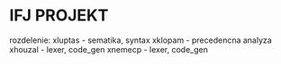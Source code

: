 # IFJ PROJEKT

rozdelenie:
xluptas - sematika, syntax
xklopam - precedencna analyza
xhouzal - lexer, code_gen
xnemecp - lexer, code_gen
